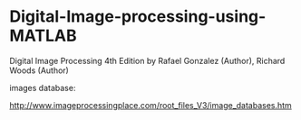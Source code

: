# Digital-Image-processing-using-MATLAB

Digital Image Processing 4th Edition by Rafael Gonzalez (Author), Richard Woods (Author)

images database:

http://www.imageprocessingplace.com/root_files_V3/image_databases.htm
